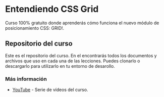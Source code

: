 # Entendiendo CSS Grid

Curso 100% gratuito donde aprenderás cómo funciona el nuevo módulo de posicionamiento CSS: GRID!.

## Repositorio del curso

Este es el repositorio del curso. En el encontrarás todos los documentos y archivos que uso en cada una de las lecciones. Puedes clonarlo o descargarlo para utilizarlo en tu entorno de desarollo.

### Más información

* [YouTube](https://www.youtube.com/watch?v=Mj3N4op3dMc&list=PLM-Y_YQmMEqBxmylkI5WJn9ouUxWlJNOW) - Serie de vídeos del curso.